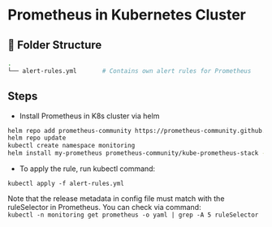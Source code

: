# Prometheus in Kubernetes Cluster
## 📁 Folder Structure

```bash
.
└── alert-rules.yml       # Contains own alert rules for Prometheus
```
## Steps
- Install Prometheus in K8s cluster via helm
```bash
helm repo add prometheus-community https://prometheus-community.github.io/helm-charts
helm repo update
kubectl create namespace monitoring
helm install my-prometheus prometheus-community/kube-prometheus-stack -n monitoring
```
- To apply the rule, run kubectl command:  
```
kubectl apply -f alert-rules.yml
```  
Note that the release metadata in config file must match with the ruleSelector in Prometheus. You can check via command:   
 `kubectl -n monitoring get prometheus -o yaml | grep -A 5 ruleSelector`
